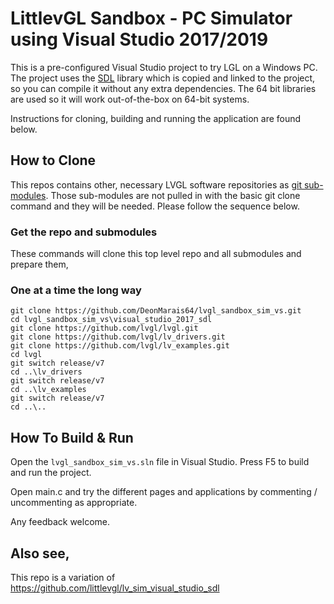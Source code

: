 # LittlevGL Sandbox - PC Simulator using Visual Studio 2017/2019

This is a pre-configured Visual Studio project to try LGL on a Windows PC. The project uses the [SDL](https://www.libsdl.org/) library which is copied and linked to the project, so you can compile it without any extra dependencies. The 64 bit libraries are used so it will work out-of-the-box on 64-bit systems.

Instructions for cloning, building and running the application are found below.

## How to Clone

This repos contains other, necessary LVGL software repositories as [git sub-modules](https://git-scm.com/book/en/v2/Git-Tools-Submodules).  Those sub-modules are not pulled in with the basic git clone command and they will be needed. Please follow the sequence below.

### Get the repo and submodules

These commands will clone this top level repo and all submodules and prepare them,

### One at a time the long way
```
git clone https://github.com/DeonMarais64/lvgl_sandbox_sim_vs.git
cd lvgl_sandbox_sim_vs\visual_studio_2017_sdl
git clone https://github.com/lvgl/lvgl.git
git clone https://github.com/lvgl/lv_drivers.git
git clone https://github.com/lvgl/lv_examples.git
cd lvgl
git switch release/v7
cd ..\lv_drivers
git switch release/v7
cd ..\lv_examples
git switch release/v7
cd ..\..

```

## How To Build & Run

Open the `lvgl_sandbox_sim_vs.sln` file in Visual Studio.
Press F5 to build and run the project.

Open main.c and try the different pages and applications by commenting / uncommenting as appropriate.

Any feedback welcome.

## Also see,
This repo is a variation of https://github.com/littlevgl/lv_sim_visual_studio_sdl

